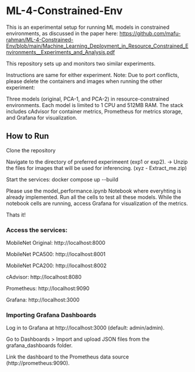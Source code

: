 # ML-4-Constrained-Env
This is an experimental setup for running ML models in constrained environments, as discussed in the paper here: https://github.com/mafu-rahman/ML-4-Constrained-Env/blob/main/Machine_Learning_Deployment_in_Resource_Constrained_Environments__Experiments_and_Analysis.pdf

This repository sets up and monitors two similar experiments. 

Instructions are same for either experiment. Note: Due to port conflicts, please delete the containers and images when running the other experiment:

Three models (original, PCA-1, and PCA-2) in resource-constrained environments. Each model is limited to 1 CPU and 512MB RAM. The stack includes cAdvisor for container metrics, Prometheus for metrics storage, and Grafana for visualization.

## How to Run
Clone the repository

Navigate to the directory of preferred experimeent (exp1 or exp2).
-> Unzip the files for images that will be used for inferencing. (xyz - Extract_me.zip)

Start the services:  docker compose up --build

Please use the model_performance.ipynb Notebook where everyhting is already implemented. Run all the cells to test all these models.
While the notebook cells are running, access Grafana for visualization of the metrics.

Thats it!

### Access the services:

MobileNet Original: http://localhost:8000

MobileNet PCA500: http://localhost:8001

MobileNet PCA200: http://localhost:8002

cAdvisor: http://localhost:8080

Prometheus: http://localhost:9090

Grafana: http://localhost:3000

### Importing Grafana Dashboards
Log in to Grafana at http://localhost:3000 (default: admin/admin).

Go to Dashboards > Import and upload JSON files from the grafana_dashboards folder.

Link the dashboard to the Prometheus data source (http://prometheus:9090).
